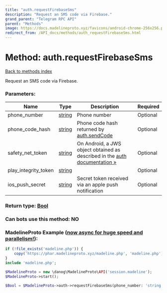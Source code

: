 ```yaml
---
title: "auth.requestFirebaseSms"
description: "Request an SMS code via Firebase."
grand_parent: "Telegram RPC API"
parent: "Methods"
image: https://docs.madelineproto.xyz/favicons/android-chrome-256x256.png
redirect_from: /API_docs/methods/auth_requestFirebaseSms.html
---
```

# Method: auth.requestFirebaseSms
[Back to methods index](index.html)



Request an SMS code via Firebase.

### Parameters:

| Name     |    Type       | Description | Required |
|----------|---------------|-------------|----------|
|phone\_number|[string](/API_docs/types/string.html) | Phone number | Optional|
|phone\_code\_hash|[string](/API_docs/types/string.html) | Phone code hash returned by [auth.sendCode](../methods/auth.sendCode.html) | Optional|
|safety\_net\_token|[string](/API_docs/types/string.html) | On Android, a JWS object obtained as described in the [auth documentation »](https://core.telegram.org/api/auth) | Optional|
|play\_integrity\_token|[string](/API_docs/types/string.html) |  | Optional|
|ios\_push\_secret|[string](/API_docs/types/string.html) | Secret token received via an apple push notification | Optional|


### Return type: [Bool](/API_docs/types/Bool.html)

### Can bots use this method: **NO**


### MadelineProto Example ([now async for huge speed and parallelism!](https://docs.madelineproto.xyz/docs/ASYNC.html)):


```php
if (!file_exists('madeline.php')) {
    copy('https://phar.madelineproto.xyz/madeline.php', 'madeline.php');
}
include 'madeline.php';

$MadelineProto = new \danog\MadelineProto\API('session.madeline');
$MadelineProto->start();

$Bool = $MadelineProto->auth->requestFirebaseSms(phone_number: 'string', phone_code_hash: 'string', safety_net_token: 'string', play_integrity_token: 'string', ios_push_secret: 'string', );
```

